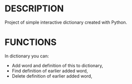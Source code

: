 # DESCRIPTION

Project of simple interactive dictionary created with Python.

# FUNCTIONS

In dictionary you can:
<br>

- Add word and definition of this to dictionary,
  <br>
- Find definition of earlier added word,
  <br>
- Delete definition of earlier added word,
